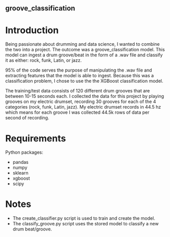 ## groove_classification

# Introduction
Being passionate about drumming and data science, I wanted to combine the two into a project. The outcome was a groove_classification model. This model can ingest a drum groove/beat in the form of a .wav file and classify it as either: rock, funk, Latin, or jazz.

95% of the code serves the purpose of manipulating the .wav file and extracting features that the model is able to ingest. Because this was a classification problem, I chose to use the the XGBoost classification model.

The training/test data consists of 120 different drum grooves that are between 10-15 seconds each. I collected the data for this project by playing grooves on my electric drumset, recording 30 grooves for each of the 4 categories (rock, funk, Latin, jazz). My electric drumset records in 44.5 hz which means for each groove I was collected 44.5k rows of data per second of recording.

# Requirements
Python packages:
- pandas
- numpy
- sklearn
- xgboost
- scipy


# Notes
- The create_classifier.py script is used to train and create the model.
- The classify_groove.py script uses the stored model to classify a new drum beat/groove.
